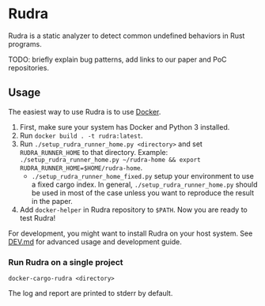 # Rudra

Rudra is a static analyzer to detect common undefined behaviors in Rust programs.

TODO: briefly explain bug patterns, add links to our paper and PoC repositories.

## Usage

The easiest way to use Rudra is to use [Docker](https://www.docker.com/).

1. First, make sure your system has Docker and Python 3 installed.
2. Run `docker build . -t rudra:latest`.
3. Run `./setup_rudra_runner_home.py <directory>` and set `RUDRA_RUNNER_HOME` to that directory.
   Example: `./setup_rudra_runner_home.py ~/rudra-home && export RUDRA_RUNNER_HOME=$HOME/rudra-home`.
    * `./setup_rudra_runner_home_fixed.py` setup your environment to use a fixed cargo index.
      In general, `./setup_rudra_runner_home.py` should be used in most of the case unless you want to reproduce the result in the paper.
4. Add `docker-helper` in Rudra repository to `$PATH`. Now you are ready to test Rudra!

For development, you might want to install Rudra on your host system.
See [DEV.md](DEV.md) for advanced usage and development guide.

### Run Rudra on a single project

```
docker-cargo-rudra <directory>
```

The log and report are printed to stderr by default.
